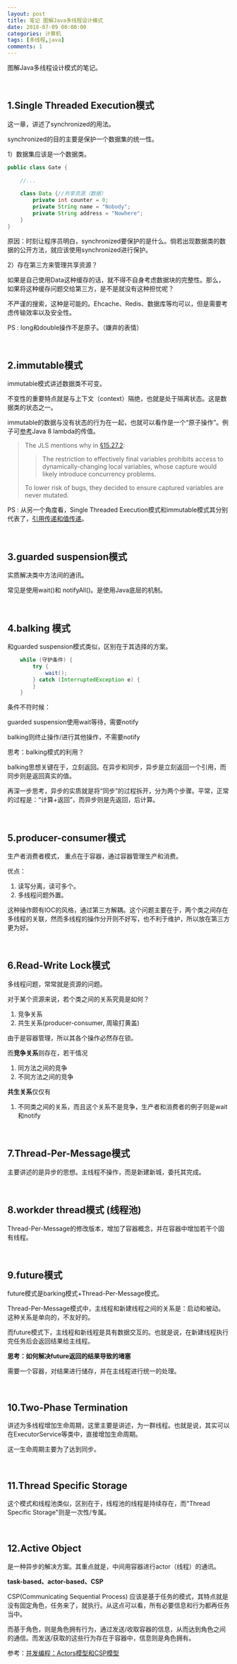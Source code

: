 ```yaml
---
layout: post
title: 笔记 图解Java多线程设计模式
date: 2018-07-09 00:00:00
categories: 计算机
tags: [多线程,java]
comments: 1
---
```




图解Java多线程设计模式的笔记。

<br>

## 1.Single Threaded Execution模式

这一章，讲述了synchronized的用法。

synchronized的目的主要是保护一个数据集的统一性。



1）数据集应该是一个数据类。

```java
public class Gate {
    
    //...
    
    class Data {//共享资源（数据）
        private int counter = 0;
        private String name = "Nobody";
        private String address = "Nowhere";
    }
}
```

原因：时刻让程序员明白，synchronized要保护的是什么。倘若出现数据类的数据的公开方法，就应该使用synchronized进行保护。



2）存在第三方来管理共享资源？

如果是自己使用Data这种缓存的话，就不得不自身考虑数据块的完整性。那么，如果将这种缓存问题交给第三方，是不是就没有这种担忧呢？

不严谨的搜索，这种是可能的。Ehcache、Redis、数据库等均可以，但是需要考虑传输效率以及安全性。



PS : long和double操作不是原子。（嫌弃的表情）


<br>

## 2.immutable模式

immutable模式讲述数据类不可变。

不变性的重要特点就是与上下文（context）隔绝，也就是处于隔离状态。这是数据类的状态之一。

immutable的数据与没有状态的行为在一起，也就可以看作是一个“原子操作”。例子可[参考](https://stackoverflow.com/a/50341404/4883754)Java 8 lambda的传值。

> The JLS mentions why in [§15.27.2](https://docs.oracle.com/javase/specs/jls/se10/html/jls-15.html#jls-15.27.2):
>
> > The restriction to effectively final variables prohibits access to dynamically-changing local variables, whose capture would likely introduce concurrency problems.
>
> To lower risk of bugs, they decided to ensure captured variables are never mutated.





PS : 从另一个角度看，Single Threaded Execution模式和immutable模式其分别代表了，[引用传递和值传递](/%E5%80%BC%E4%BC%A0%E9%80%92%E5%92%8C%E5%BC%95%E7%94%A8%E4%BC%A0%E9%80%92)。

<br>

## 3.guarded suspension模式

实质解决类中方法间的通讯。

常见是使用wait()和 notifyAll()。是使用Java底层的机制。

<br>

## 4.balking 模式

和guarded suspension模式类似，区别在于其选择的方案。

```java
    while (守护条件) {
        try {
            wait();
        } catch (InterruptedException e) {
        }
    }
```


条件不符时候：

guarded suspension使用wait等待，需要notify

balking则终止操作/进行其他操作，不需要notify



思考：balking模式的利用？

balking思想关键在于，立刻返回。在异步和同步，异步是立刻返回一个引用，而同步则是返回真实的值。

再深一步思考，异步的实质就是将“同步”的过程拆开，分为两个步骤。平常，正常的过程是：“计算+返回”，而异步则是先返回，后计算。

<br>

## 5.producer-consumer模式

生产者消费者模式， 重点在于容器，通过容器管理生产和消费。

优点：

1. 读写分离，读可多个。
2. 多线程问题外置。



这种操作颇有IOC的风格，通过第三方解耦。这个问题主要在于，两个类之间存在多线程的关联，然而多线程的操作分开则不好写，也不利于维护，所以放在第三方更为好。

<br>

## 6.Read-Write Lock模式



多线程问题，常常就是资源的问题。

对于某个资源来说，若个类之间的关系究竟是如何？

1. 竞争关系
2. 共生关系(producer-consumer, 周瑜打黄盖)



由于是容器管理，所以其各个操作必然存在锁。

而**竞争关系**则存在，若干情况

1. 同方法之间的竞争
2. 不同方法之间的竞争



**共生关系**仅仅有

1. 不同类之间的关系，而且这个关系不是竞争，生产者和消费者的例子则是wait和notify





<br>

## 7.Thread-Per-Message模式



主要讲述的是异步的思想。主线程不操作，而是新建新城，委托其完成。

<br>

## 8.workder thread模式 (线程池)

Thread-Per-Message的修改版本，增加了容器概念，并在容器中增加若干个固有线程。

<br>

## 9.future模式

future模式是barking模式+Thread-Per-Message模式。

Thread-Per-Message模式中，主线程和新建线程之间的关系是：启动和被动。这种关系是单向的，不友好的。

而future模式下，主线程和新线程是具有数据交互的。也就是说，在新建线程执行完任务后会返回结果给主线程。



 **思考：如何解决future返回的结果导致的堵塞**

需要一个容器，对结果进行储存，并在主线程进行统一的处理。



<br>

## 10.Two-Phase Termination



讲述为多线程增加生命周期，这里主要是讲述，为一群线程。也就是说，其实可以在ExecutorService等类中，直接增加生命周期。

这一生命周期主要为了达到同步。

<br>

## 11.Thread Specific Storage

这个模式和线程池类似，区别在于，线程池的线程是持续存在，而"Thread Specific Storage"则是一次性/专属。

<br>

## 12.Active Object

是一种异步的解决方案。其重点就是，中间用容器进行actor（线程）的通讯。





 **task-based、actor-based、CSP**

CSP(Communicating Sequential Process) 应该是基于任务的模式，其特点就是没有固定角色，任务来了，就执行。从这点可以看，所有必要信息和行为都再任务当中。

而基于角色，则是角色拥有行为，通过发送/收取容器的信息，从而达到角色之间的通信。而发送/获取的这些行为存在于容器中，信息则是角色拥有。

参考：[并发编程：Actors模型和CSP模型](http://www.importnew.com/24226.html)

